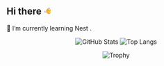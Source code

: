 ## Hi there  <img src='https://raw.githubusercontent.com/yumengjh/picgo-images/main/test/2025-07-24/220600.webp' width='3.5%'> 

🌱 I’m currently learning Nest .

<p align="center"> <img src="https://github-readme-stats.vercel.app/api?username=yumengjh&show_icons=true&theme=tokyonight&hide_border=true" alt="GitHub Stats" /> <img src="https://github-readme-stats.vercel.app/api/top-langs/?username=yumengjh&layout=compact&theme=tokyonight&hide_border=true" alt="Top Langs" /> </p>

<p align="center"> <img src="https://github-profile-trophy.vercel.app/?username=yumengjh&theme=gruvbox&no-frame=true&no-bg=true&margin-w=10" alt="Trophy" /> </p>

<!--
Here are some ideas to get you started:

- 🔭 I’m currently working on ...
- 🌱 I’m currently learning ...
- 👯 I’m looking to collaborate on ...
- 🤔 I’m looking for help with ...
- 💬 Ask me about ...
- 📫 How to reach me: ...
- 😄 Pronouns: ...
- ⚡ Fun fact: ...
-->
